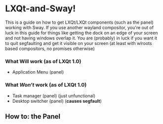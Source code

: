 # LXQt-and-Sway!

This is a guide on how to get LXQt/LXQt components (such as the panel) working with Sway. If you use another wayland compositor, you're out of luck in this guide for things like getting the dock on an edge of your screen and not having windows overlap it. You are (probably) in luck if you want it to quit segfaulting and get it visible on your screen (at least with wlroots based compositors, no promises otherwise)

### What Will work (as of LXQt 1.0)  
* Application Menu (panel)  

### What *Won't* work (as of LXQt 1.0)  
* Task manager (panel) (just unfunctional)  
* Desktop switcher (panel) (**causes segfault**)  

## How to: the Panel
